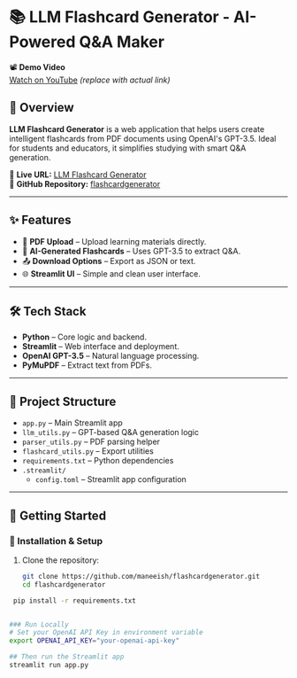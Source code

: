 # 📚 LLM Flashcard Generator - AI-Powered Q&A Maker

📽️ **Demo Video**  
[Watch on YouTube](https://your-demo-link.com) *(replace with actual link)*

## 🌟 Overview
**LLM Flashcard Generator** is a web application that helps users create intelligent flashcards from PDF documents using OpenAI's GPT-3.5. Ideal for students and educators, it simplifies studying with smart Q&A generation.

🔗 **Live URL:** [LLM Flashcard Generator](https://flashcardgenerator23.streamlit.app)<br>
🔗 **GitHub Repository:** [flashcardgenerator](https://github.com/maneeish/flashcardgenerator/tree/main)


---

## ✨ Features
- 📄 **PDF Upload** – Upload learning materials directly.
- 🤖 **AI-Generated Flashcards** – Uses GPT-3.5 to extract Q&A.
- 📤 **Download Options** – Export as JSON or text.
- 🌐 **Streamlit UI** – Simple and clean user interface.

---

## 🛠️ Tech Stack
- **Python** – Core logic and backend.
- **Streamlit** – Web interface and deployment.
- **OpenAI GPT-3.5** – Natural language processing.
- **PyMuPDF** – Extract text from PDFs.

---

## 📂 Project Structure

- `app.py` – Main Streamlit app  
- `llm_utils.py` – GPT-based Q&A generation logic  
- `parser_utils.py` – PDF parsing helper  
- `flashcard_utils.py` – Export utilities  
- `requirements.txt` – Python dependencies  
- `.streamlit/`
  - `config.toml` – Streamlit app configuration

---

## 🚀 Getting Started
### 🔧 Installation & Setup
1. Clone the repository:
   ```bash
   git clone https://github.com/maneeish/flashcardgenerator.git
   cd flashcardgenerator
   
  ```bash
   pip install -r requirements.txt


### Run Locally
# Set your OpenAI API Key in environment variable
export OPENAI_API_KEY="your-openai-api-key"

## Then run the Streamlit app
streamlit run app.py


